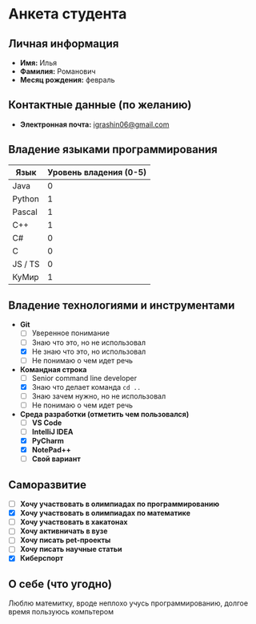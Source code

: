 # Анкета студента

## Личная информация
- **Имя:** Илья
- **Фамилия:** Романович
- **Месяц рождения:** февраль

## Контактные данные (по желанию)
- **Электронная почта:** igrashin06@gmail.com

## Владение языками программирования
| Язык | Уровень владения (0-5) |
|---|------------------------|
| Java | 0                      |
| Python | 1                      |
| Pascal | 1                      |
| C++ | 1                      |
| C# | 0                      |
| C | 0                      |
| JS / TS | 0                      |
| КуМир | 1                      |

## Владение технологиями и инструментами
- **Git**
    - [ ] Уверенное понимание
    - [ ] Знаю что это, но не использовал
    - [X] Не знаю что это, но использовал
    - [ ] Не понимаю о чем идет речь
  
- **Командная строка**
    - [ ] Senior command line developer
    -  [X] Знаю что делает команда `cd ..`
    - [ ] Знаю зачем нужно, но не использовал
    - [ ] Не понимаю о чем идет речь

- **Среда разработки (отметить чем пользовался)**
    - [ ] **VS Code** 
    - [ ] **IntelliJ IDEA** 
    - [X] **PyCharm** 
    - [X] **NotePad++** 
    - [ ] **Свой вариант**

## Саморазвитие

- [ ] **Хочу участвовать в олимпиадах по программированию**
- [X] **Хочу участвовать в олимпиадах по математике**
- [ ] **Хочу участвовать в хакатонах**
- [ ] **Хочу активничать в вузе**
- [ ] **Хочу писать pet-проекты**
- [ ] **Хочу писать научные статьи**
- [X] **Киберспорт**

## О себе (что угодно)

Люблю матемитку, вроде неплохо учусь программированию, долгое время пользуюсь компьтером

